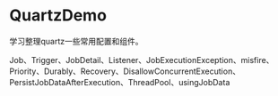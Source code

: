 # QuartzDemo

学习整理quartz一些常用配置和组件。

Job、Trigger、JobDetail、Listener、JobExecutionException、misfire、Priority、Durably、Recovery、DisallowConcurrentExecution、PersistJobDataAfterExecution、ThreadPool、usingJobData






